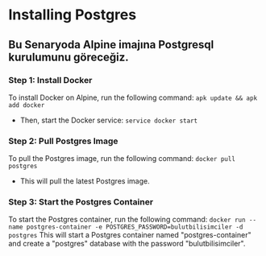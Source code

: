 # Installing Postgres

## Bu Senaryoda Alpine imajına Postgresql kurulumunu göreceğiz. 

### Step 1: Install Docker
To install Docker on Alpine, run the following command:
```apk update && apk add docker```

- Then, start the Docker service:
```service docker start```

### Step 2: Pull Postgres Image
To pull the Postgres image, run the following command:
```docker pull postgres```
- This will pull the latest Postgres image.

### Step 3: Start the Postgres Container
To start the Postgres container, run the following command:
```docker run --name postgres-container -e POSTGRES_PASSWORD=bulutbilisimciler -d postgres```
This will start a Postgres container named "postgres-container" and create a "postgres" database with the password "bulutbilisimciler".